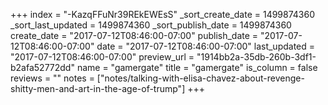 +++
index = "-KazqFFuNr39REkEWEsS"
_sort_create_date = 1499874360
_sort_last_updated = 1499874360
_sort_publish_date = 1499874360
create_date = "2017-07-12T08:46:00-07:00"
publish_date = "2017-07-12T08:46:00-07:00"
date = "2017-07-12T08:46:00-07:00"
last_updated = "2017-07-12T08:46:00-07:00"
preview_url = "1914bb2a-35db-260b-3df1-b2afa52772dd"
name = "gamergate"
title = "gamergate"
is_column = false
reviews = ""
notes = ["notes/talking-with-elisa-chavez-about-revenge-shitty-men-and-art-in-the-age-of-trump"]
+++

